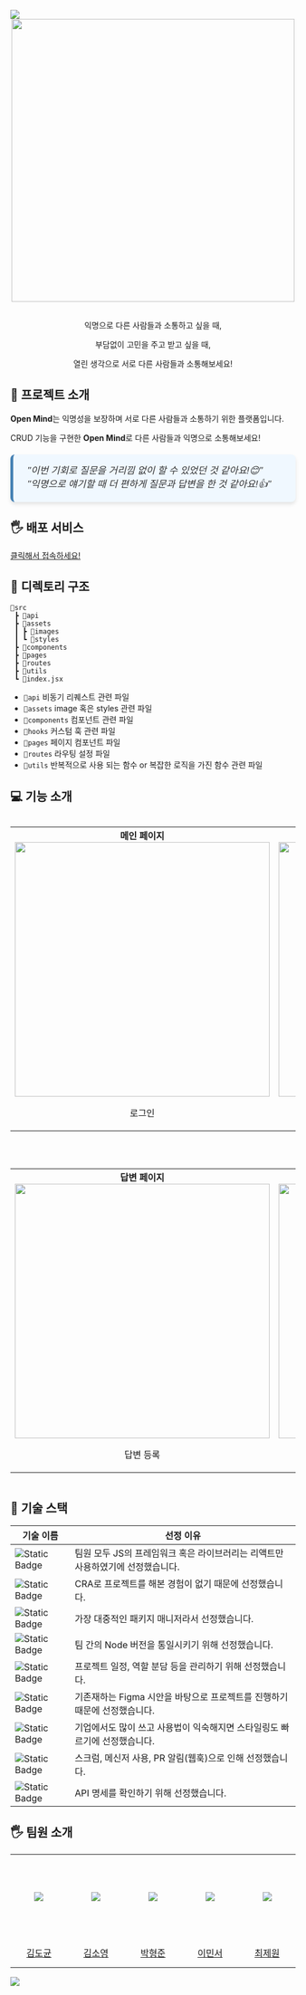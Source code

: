 <head>
  <link href="https://fonts.googleapis.com/css2?family=Noto+Sans+KR:wght@400;500;700&display=swap" rel="stylesheet">
</head>

<br/>
<img src="https://capsule-render.vercel.app/api?type=waving&color=F1E0C6&height=200&section=header&text=OpenMind&fontSize=80&fontColor=E0E0E0&animation=fadeIn" />

<div align="center">
 <img src="https://github.com/user-attachments/assets/009491cb-4273-44a0-bad9-587346be641c" width="500">
</div>
<br/>
<div align="center">
  <p>익명으로 다른 사람들과 소통하고 싶을 때,</p>
  <p>부담없이 고민을 주고 받고 싶을 때,</p>
  <p>열린 생각으로 서로 다른 사람들과 소통해보세요!</p>
</div>

## 🎈 프로젝트 소개

**Open Mind**는 익명성을 보장하며 서로 다른 사람들과 소통하기 위한 플랫폼입니다.

CRUD 기능을 구현한 **Open Mind**로 다른 사람들과 익명으로 소통해보세요!



<blockquote style="background-color: #f0f8ff; border-left: 5px solid #4682b4; padding: 15px 25px; font-size: 1.2em; color: #333; border-radius: 8px; font-family: 'Noto Sans KR', sans-serif; margin: 20px auto; box-shadow: 0 4px 6px rgba(0, 0, 0, 0.1); font-style: italic;">
"이번 기회로 질문을 거리낌 없이 할 수 있었던 것 같아요!😊"
<br/>
"익명으로 얘기할 때 더 편하게 질문과 답변을 한 것 같아요!👍"
</blockquote>

## 🖐️ 배포 서비스

[클릭해서 접속하세요!](https://team6openmind.netlify.app/)

## 📁 디렉토리 구조

```
📂src
 ┣ 📂api
 ┣ 📂assets
 ┃ ┣ 📂images
 ┃ ┗ 📂styles
 ┣ 📂components
 ┣ 📂pages
 ┣ 📂routes
 ┣ 📂utils
 ┗ 📜index.jsx
```

- `📂api` 비동기 리퀘스트 관련 파일
- `📂assets` image 혹은 styles 관련 파일
- `📂components` 컴포넌트 관련 파일
- `📂hooks` 커스텀 훅 관련 파일
- `📂pages` 페이지 컴포넌트 파일
- `📂routes` 라우팅 설정 파일
- `📂utils` 반복적으로 사용 되는 함수 or 복잡한 로직을 가진 함수 관련 파일


## 💻 기능 소개

<div style="overflow-x: auto;">
  <table style="white-space: nowrap;">
    <tr>
      <td align="center">
        <strong>메인 페이지</strong><br/>
        <img src="https://github.com/user-attachments/assets/78afd191-c1b7-47b7-be52-8c409a1ffa72" width="450"/>
        <p>로그인</p>
      </td>
      <td align="center">
        <strong>질문 목록 페이지</strong><br/>
        <img src="https://github.com/user-attachments/assets/f1219a95-0acd-4ddd-a43c-0d2b11af41b4" width="450"/>
        <p>페이지네이션 및 피드 이동</p>
      </td>
      <td align="center">
        <strong>피드 페이지</strong><br/>
        <img src="https://github.com/user-attachments/assets/9d189528-4df1-4f39-8050-f8cc381d1872" width="450"/>
        <p>질문 등록</p>
      </td>
      <td align="center">
        <strong>피드 페이지 & 답변 페이지</strong><br/>
        <img src="https://github.com/user-attachments/assets/bff2966d-fbba-495e-a4d8-71370dfbcd27" width="450"/>
        <p>무한 스크롤 로딩</p>
      </td>
      <td align="center">
        <strong>피드 페이지 & 답변 페이지</strong><br/>
        <img src="https://github.com/user-attachments/assets/34a78ee2-5db5-400a-94b3-b3c2a34523c3" width="450"/>
        <p>URL 복사</p>
      </td>
      <td align="center">
        <strong>피드 페이지 & 답변 페이지</strong><br/>
        <img src="https://github.com/user-attachments/assets/baffdc34-e6b7-4a8d-b247-657ba0a83023"width="450"/>
        <p>카카오톡 공유</p>
      </td>
      <td align="center">
        <strong>피드 페이지 & 답변 페이지</strong><br/>
        <img src="https://github.com/user-attachments/assets/f22965ee-1172-4df3-a6c8-958023a31e05" width="450"/>
        <p>페이스북 공유</p>
      </td>
    </tr> 
  </table>
</div>

<br/>
<br/>

<div style="overflow-x: auto;">
  <table style="white-space: nowrap;">
    <tr>
      <td align="center">
        <strong>답변 페이지</strong><br/>
        <img src="https://github.com/user-attachments/assets/63f62c38-6d44-46a7-9105-5cff83b05629" width="450"/>
        <p>답변 등록</p>
      </td>
      <td align="center">
        <strong>답변 페이지</strong><br/>
        <img src="https://github.com/user-attachments/assets/e401ae98-5441-4700-9271-63e5646f1e54" width="450"/>
        <p>답변 수정</p>
      </td>
      <td align="center">
        <strong>답변 페이지</strong><br/>
        <img src="https://github.com/user-attachments/assets/392bc1a5-eec5-4eee-aac9-bfef6cc16dbf" width="450"/>
        <p>답변 삭제</p>
      </td>
      <td align="center">
        <strong>답변 페이지</strong><br/>
        <img src="https://github.com/user-attachments/assets/2e9420a6-6741-45ba-bcf1-cd4b054de54b" width="450"/>
        <p>답변 거절</p>
      </td>
      <td align="center">
        <strong>답변 페이지</strong><br/>
        <img src="https://github.com/user-attachments/assets/fd955341-ed40-4b4b-ac72-058ff6696bfb" width="450"/>
        <p>질문 개별 삭제</p>
      </td>
      <td align="center">
        <strong>답변 페이지</strong><br/>
        <img src="https://github.com/user-attachments/assets/e0d73449-b4c8-49d4-8197-86e35ce177ec"width="450"/>
        <p>피드 삭제</p>
      </td>
      <td align="center">
        <strong>오류 페이지</strong><br/>
        <img src="https://github.com/user-attachments/assets/56cb1fe2-1898-4e1f-9e07-8d189d059286" width="450"/>
        <p>페이지 리디렉션</p>
      </td>
    </tr> 
  </table>
</div>




## 💎 기술 스택

|기술 이름|선정 이유|
|---|---|
|![Static Badge](https://img.shields.io/badge/React-blue?style=flat&logo=React&logoColor=white)|팀원 모두 JS의 프레임워크 혹은 라이브러리는 리액트만 사용하였기에 선정했습니다.|
|![Static Badge](https://img.shields.io/badge/Create%20React%20App-blue?style=flat&logo=Create%20React%20App&logoColor=white)|CRA로 프로젝트를 해본 경험이 없기 때문에 선정했습니다.|
|![Static Badge](https://img.shields.io/badge/Npm-black?style=flat&logo=Npm&logoColor=white)|가장 대중적인 패키지 매니저라서 선정했습니다.|
|![Static Badge](https://img.shields.io/badge/Nvm-black?style=flat&logo=Nvm&logoColor=white)|팀 간의 Node 버전을 통일시키기 위해 선정했습니다.|
|![Static Badge](https://img.shields.io/badge/Notion-black?style=flat&logo=Notion&logoColor=white)|프로젝트 일정, 역할 분담 등을 관리하기 위해 선정했습니다.|
|![Static Badge](https://img.shields.io/badge/Figma-red?style=flat&logo=Figma&logoColor=white)|기존재하는 Figma 시안을 바탕으로 프로젝트를 진행하기 때문에 선정했습니다.|
|![Static Badge](https://img.shields.io/badge/Tailwind%20CSS-gray?style=flat&logo=Tailwind%20CSS&logoColor=cyan)|기업에서도 많이 쓰고 사용법이 익숙해지면 스타일링도 빠르기에 선정했습니다.|
|![Static Badge](https://img.shields.io/badge/Discord-gray?style=flat&logo=Discord&logoColor=white)|스크럼, 메신저 사용, PR 알림(웹훅)으로 인해 선정했습니다.|
|![Static Badge](https://img.shields.io/badge/-Swagger-%23Clojure?style=flat&logo=swagger&logoColor=white)|API 명세를 확인하기 위해 선정했습니다.|

## 🖐️ 팀원 소개

<markdown-accessiblity-table>
 <table>
  <tbody>
   <tr height="150px">
    <td align="center" width="150px">
     <a href="https://github.com/ToKyun02">
     <img src="https://avatars.githubusercontent.com/Tokyun02" style="max-width: 100%;"></a>
    </td>
    <td align="center" width="150px">
     <a href="https://github.com/kimsoyoung96">
     <img src="https://avatars.githubusercontent.com/kimsoyoung96" style="max-width: 100%;"></a>
    </td>
    <td align="center" width="150px">
     <a href="https://github.com/junAlexx">
     <img src="https://avatars.githubusercontent.com/junAlexx" style="max-width: 100%;"></a>
    </td>
    <td align="center" width="150px">
     <a href="https://github.com/LMS10">
     <img src="https://avatars.githubusercontent.com/LMS10" style="max-width: 100%;"></a>
    </td>
    <td align="center" width="150px">
     <a href="https://github.com/CJewon">
     <img src="https://avatars.githubusercontent.com/CJewon" style="max-width: 100%;"></a>
    </td>
   </tr>
   <tr height="50px">
    <td align="center" width="150px">
     <a href="https://github.com/Tokyun02">김도균</a>
    </td>
    <td align="center" width="150px">
     <a href="https://github.com/kimsoyoung96">김소영</a>
    </td>
    <td align="center" width="150px">
     <a href="https://github.com/junAlexx">박형준</a>
    </td>
    <td align="center" width="150px">
     <a href="https://github.com/LMS10">이민서</a>
    </td>
    <td align="center" width="150px">
     <a href="https://github.com/CJewon">최제원</a>
    </td>
   </tr>
  </tbody>
 </table>
</markdown-accessiblity-table>


<img src="https://capsule-render.vercel.app/api?type=waving&color=F1E0C6&height=200&section=footer&fontSize=80" />
